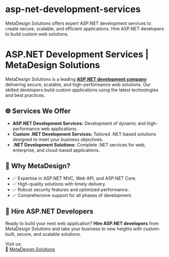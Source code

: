 # asp-net-development-services
MetaDesign Solutions offers expert ASP.NET development services to create secure, scalable, and efficient applications. Hire ASP.NET developers to build custom web solutions.


# ASP.NET Development Services | MetaDesign Solutions

MetaDesign Solutions is a leading **[ASP.NET development company](https://metadesignsolutions.com/technology/net-development-company/)** delivering secure, scalable, and high-performance web solutions. Our skilled developers build custom applications using the latest technologies and best practices.

## 🌐 Services We Offer

- **ASP.NET Development Services:** Development of dynamic and high-performance web applications.
- **Custom .NET Development Services:** Tailored .NET-based solutions designed to meet your business objectives.
- **.NET Development Solutions:** Complete .NET services for web, enterprise, and cloud-based applications.

## 🚀 Why MetaDesign?

- ✅ Expertise in ASP.NET MVC, Web API, and ASP.NET Core.
- ✅ High-quality solutions with timely delivery.
- ✅ Robust security features and optimized performance.
- ✅ Comprehensive support for all phases of development.

## 💼 Hire ASP.NET Developers

Ready to build your next web application? **Hire ASP.NET developers** from MetaDesign Solutions and take your business to new heights with custom-built, secure, and scalable solutions.

Visit us:  
🔗 [MetaDesign Solutions](https://metadesignsolutions.com/)
